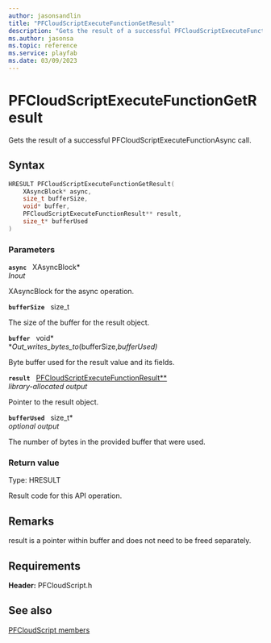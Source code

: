 ```yaml
---
author: jasonsandlin
title: "PFCloudScriptExecuteFunctionGetResult"
description: "Gets the result of a successful PFCloudScriptExecuteFunctionAsync call."
ms.author: jasonsa
ms.topic: reference
ms.service: playfab
ms.date: 03/09/2023
---
```


# PFCloudScriptExecuteFunctionGetResult  

Gets the result of a successful PFCloudScriptExecuteFunctionAsync call.  

## Syntax  
  
```cpp
HRESULT PFCloudScriptExecuteFunctionGetResult(  
    XAsyncBlock* async,  
    size_t bufferSize,  
    void* buffer,  
    PFCloudScriptExecuteFunctionResult** result,  
    size_t* bufferUsed  
)  
```  
  
### Parameters  
  
**`async`** &nbsp; XAsyncBlock*  
*_Inout_*  
  
XAsyncBlock for the async operation.  
  
**`bufferSize`** &nbsp; size_t  
  
The size of the buffer for the result object.  
  
**`buffer`** &nbsp; void*  
*_Out_writes_bytes_to_(bufferSize,*bufferUsed)*  
  
Byte buffer used for the result value and its fields.  
  
**`result`** &nbsp; [PFCloudScriptExecuteFunctionResult**](../../pfcloudscripttypes/structs/pfcloudscriptexecutefunctionresult.md)  
*library-allocated output*  
  
Pointer to the result object.  
  
**`bufferUsed`** &nbsp; size_t*  
*optional output*  
  
The number of bytes in the provided buffer that were used.  
  
  
### Return value
Type: HRESULT
  
Result code for this API operation.
  
## Remarks  
  
result is a pointer within buffer and does not need to be freed separately.
  
## Requirements  
  
**Header:** PFCloudScript.h
  
## See also  
[PFCloudScript members](../pfcloudscript_members.md)  

  
  
